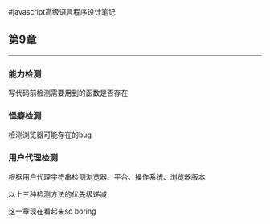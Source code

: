 #javascript高级语言程序设计笔记

## 第9章 
---
### 能力检测
写代码前检测需要用到的函数是否存在
### 怪癖检测
检测浏览器可能存在的bug
### 用户代理检测
根据用户代理字符串检测浏览器、平台、操作系统、浏览器版本

以上三种检测方法的优先级递减

这一章现在看起来so boring
